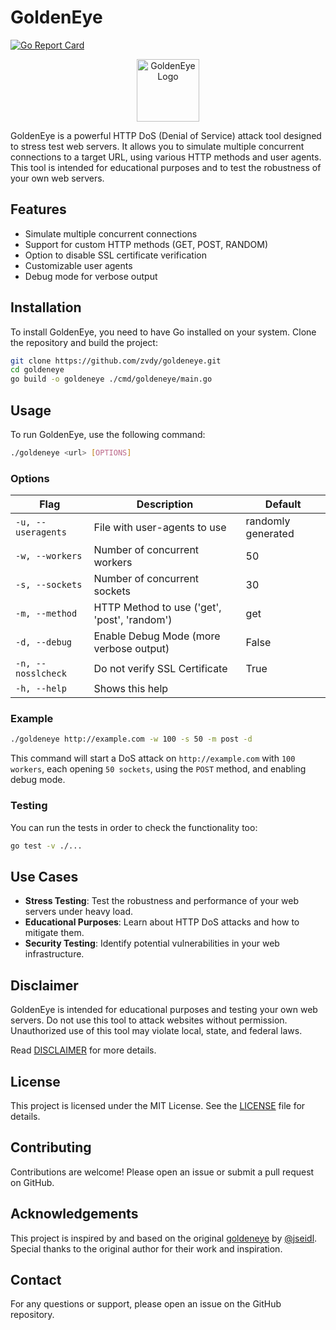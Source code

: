 # GoldenEye

[![Go Report Card](https://goreportcard.com/badge/github.com/zvdy/goldeneye)](https://goreportcard.com/report/github.com/zvdy/goldeneye)

<p align="center">
  <img src="https://i.ibb.co/WV14jNj/logo.png" alt="GoldenEye Logo" width="100" height="100">
</p>

GoldenEye is a powerful HTTP DoS (Denial of Service) attack tool designed to stress test web servers. It allows you to simulate multiple concurrent connections to a target URL, using various HTTP methods and user agents. This tool is intended for educational purposes and to test the robustness of your own web servers.

## Features

- Simulate multiple concurrent connections
- Support for custom HTTP methods (GET, POST, RANDOM)
- Option to disable SSL certificate verification
- Customizable user agents
- Debug mode for verbose output

## Installation

To install GoldenEye, you need to have Go installed on your system. Clone the repository and build the project:

```sh
git clone https://github.com/zvdy/goldeneye.git
cd goldeneye
go build -o goldeneye ./cmd/goldeneye/main.go
```

## Usage

To run GoldenEye, use the following command:

```sh
./goldeneye <url> [OPTIONS]
```

### Options

| Flag           | Description                                         | Default                  |
|----------------|-----------------------------------------------------|--------------------------|
| `-u, --useragents` | File with user-agents to use                         | randomly generated       |
| `-w, --workers`    | Number of concurrent workers                         | 50                       |
| `-s, --sockets`    | Number of concurrent sockets                         | 30                       |
| `-m, --method`     | HTTP Method to use ('get', 'post', 'random')         | get                      |
| `-d, --debug`      | Enable Debug Mode (more verbose output)              | False                    |
| `-n, --nosslcheck` | Do not verify SSL Certificate                        | True                     |
| `-h, --help`       | Shows this help                                      |                          |

### Example

```sh
./goldeneye http://example.com -w 100 -s 50 -m post -d
```

This command will start a DoS attack on `http://example.com` with `100 workers`, each opening `50 sockets`, using the `POST` method, and enabling debug mode.

### Testing

You can run the tests in order to check the functionality too:

```sh
go test -v ./...
```


## Use Cases

- **Stress Testing**: Test the robustness and performance of your web servers under heavy load.
- **Educational Purposes**: Learn about HTTP DoS attacks and how to mitigate them.
- **Security Testing**: Identify potential vulnerabilities in your web infrastructure.

## Disclaimer

GoldenEye is intended for educational purposes and testing your own web servers. Do not use this tool to attack websites without permission. Unauthorized use of this tool may violate local, state, and federal laws.

Read [DISCLAIMER](DISCLAIMER.md) for more details.

## License

This project is licensed under the MIT License. See the [LICENSE](LICENSE) file for details.

## Contributing

Contributions are welcome! Please open an issue or submit a pull request on GitHub.

## Acknowledgements
 
This project is inspired by and based on the original [goldeneye](https://github.com/jseidl/GoldenEye) by [@jseidl](https://github.com/jseidl/). Special thanks to the original author for their work and inspiration.

## Contact

For any questions or support, please open an issue on the GitHub repository.


